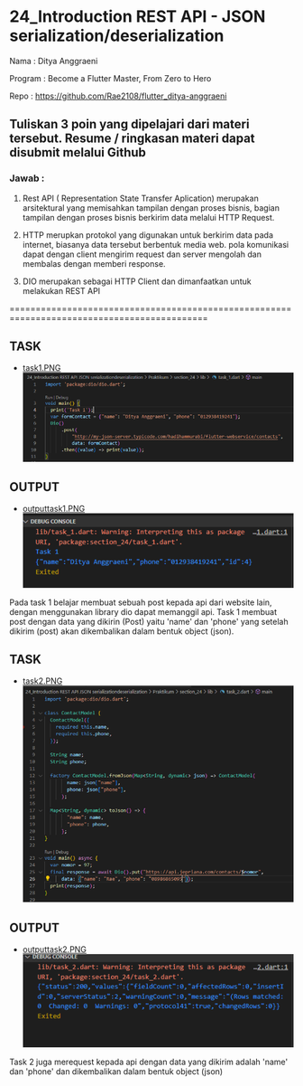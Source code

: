 # 24_Introduction REST API - JSON serialization/deserialization

Nama : Ditya Anggraeni

Program : Become a Flutter Master, From Zero to Hero

Repo : https://github.com/Rae2108/flutter_ditya-anggraeni

## Tuliskan 3 poin yang dipelajari dari materi tersebut. Resume / ringkasan materi dapat disubmit melalui Github

### Jawab : 

1. Rest API ( Representation State Transfer Aplication) merupakan arsitektural yang memisahkan tampilan dengan proses bisnis, bagian tampilan dengan proses bisnis berkirim data melalui HTTP Request. 

2. HTTP merupkan protokol yang digunakan untuk berkirim data pada internet, biasanya data tersebut berbentuk media web. pola komunikasi dapat dengan client mengirim request dan server mengolah dan membalas dengan memberi response. 

3. DIO merupakan sebagai HTTP Client dan dimanfaatkan untuk melakukan REST API

============================================================================================

## TASK

- [task1.PNG](./Screenshots/task1.PNG)
![task1.PNG](./Screenshots/task1.PNG)

## OUTPUT 

- [outputtask1.PNG](./Screenshots/outputtask1.PNG)
![outputtask1.PNG](./Screenshots/outputtask1.PNG)

Pada task 1 belajar membuat sebuah post kepada api dari website lain, dengan menggunakan library dio dapat memanggil api. Task 1 membuat post dengan data yang dikirin (Post) yaitu 'name' dan 'phone' yang setelah dikirim (post) akan dikembalikan dalam bentuk object (json).

## TASK

- [task2.PNG](./Screenshots/task2.PNG)
![task2.PNG](./Screenshots/task2.PNG)

## OUTPUT 

- [outputtask2.PNG](./Screenshots/outputtask2.PNG)
![outputtask2.PNG](./Screenshots/outputtask2.PNG)

Task 2 juga merequest kepada api dengan data yang dikirim adalah 'name' dan 'phone' dan dikembalikan dalam bentuk object (json)